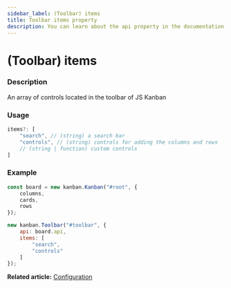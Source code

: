 ```yaml
---
sidebar_label: (Toolbar) items
title: Toolbar items property
description: You can learn about the api property in the documentation of the JavaScript Kanban library. Browse developer guides and API reference, try out code examples and live demos.
---
```


# (Toolbar) items

### Description

An array of controls located in the toolbar of JS Kanban

### Usage

```jsx
items?: [
	"search", // (string) a search bar
	"controls", // (string) controls for adding the columns and rows
	// (string | function) custom controls
]
```

### Example

```jsx {9-12}
const board = new kanban.Kanban("#root", {
	columns,
	cards,
	rows
});

new kanban.Toolbar("#toolbar", {
	api: board.api,
	items: [
		"search",
		"controls"
	]
});
```

**Related article:** [Configuration](../../../guides/configuration#toolbar)
